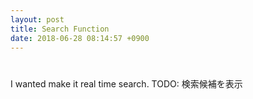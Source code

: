 ```yaml
---
layout: post
title: Search Function
date: 2018-06-28 08:14:57 +0900
---
```


#
I wanted make it real time search.
TODO: 検索候補を表示
